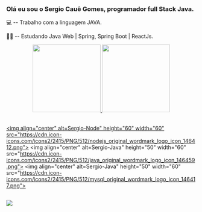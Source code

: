 <!---
SergioCaueGomes/SergioCaueGomes is a ✨ special ✨ repository because its `README.md` (this file) appears on your GitHub profile.
You can click the Preview link to take a look at your changes.
--->

### Olá eu sou o Sergio Cauê Gomes, programador full Stack Java.

:computer: -- Trabalho com a linguagem JAVA.

:man_student: -- Estudando Java Web | Spring, Spring Boot | ReactJs.


<div align="center">
  <a href="https://github.com/SergioCaueGomes">
  <img height="180em" src="https://github-readme-stats.vercel.app/api?username=SergioCaueGomes&show_icons=true&theme=dracula&include_all_commits=true&count_private=true"/>
  <img height="180em" src="https://github-readme-stats.vercel.app/api/top-langs/?username=SergioCaueGomes&layout=compact&langs_count=7&theme=dracula"/>
</div>
  
<div style="display: inline_block"><br>
  
  <img align="center" alt=Sergio-Node" height="60" width="60" src="https://cdn.icon-icons.com/icons2/2415/PNG/512/nodejs_original_wordmark_logo_icon_146412.png">
  <img align="center" alt=Sergio-Java" height="50" width="60" src="https://cdn.icon-icons.com/icons2/2415/PNG/512/java_original_wordmark_logo_icon_146459.png">
<img align="center" alt=Sergio-Java" height="50" width="60" src="https://cdn.icon-icons.com/icons2/2415/PNG/512/mysql_original_wordmark_logo_icon_146417.png">
</div>

##
                                                                                                                                           
  <div>
    <a href="https://www.linkedin.com/in/s%C3%A9rgio-cau%C3%AA-gomes-bb725097/" target="_blank"><img src="https://img.shields.io/badge/-LinkedIn-%230077B5?style=for-the-badge&logo=linkedin&logoColor=white" target="_blank"></a> 
  </div>
